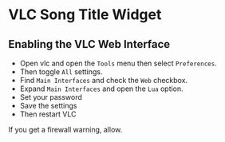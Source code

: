 # VLC Song Title Widget


## Enabling the VLC Web Interface
* Open vlc and open the `Tools` menu then select `Preferences`.
* Then toggle `All` settings. 
* Find `Main Interfaces` and check the `Web` checkbox.
* Expand `Main Interfaces` and open the `Lua` option.
* Set your password
* Save the settings
* Then restart VLC 

If you get a firewall warning, allow.